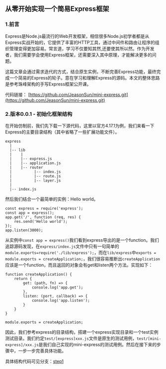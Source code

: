 ## 从零开始实现一个简易Express框架

### 1.前言
Express是Node.js最流行的Web开发框架，相信很多Node.js初学者都是从Express实战开始的，它提供了丰富的HTTP工具，通过中间件和路由让程序的组织管理变得更加容易。常言道，学习不仅要知其然,还要使其所以然。作为开发者，我们需要学会使用Express框架，还需要深入其中原理，才能解决更多的问题。

这篇文章会通过需求迭代的方式，结合原生实例，不断完善Express功能，最终完成一个简易的Express的轮子。意在学习和理解Express的源码。本文的整体思路是参考珠峰架构的手写Express框架公开课。

代码链接： [https://github.com/JeasonSun/mini-express.git](https://github.com/JeasonSun/mini-express.git)

### 2.版本0.0.1 - 初始化框架结构
在开始仿制前，我们先下载一下源代码，这里以官方4.17.1为例，我们来看一下Express的主要目录结构（其中省略了一些扩展功能文件）。
```
express
  |
  |-- lib
  |    | 
  |    |-- express.js
  |    |-- application.js
  |    |-- router
  |          |-- index.js
  |          |-- route.js
  |          |-- layer.js
  |
  |-- index.js
```
然后我们结合一个最简单的实例：Hello world。
```
const express = require('express');
const app = express();
app.get('/', function (req, res) {
    res.send('Hello world');
});
app.listen(3000);
```
从实例中`const app = express()`我们看到express导出的是一个function。我们追踪源码发现，在`express/index.js`文件中只有一句简单的`module.exports=require('./lib/express');`，而在`lib/express`中`exports = module.exports = createApplication;`，我们很容易推断出`createApplication`应该是一个function，而且返回的对象会有get和listen两个方法。实现如下：
```
function createApplication() {
    return {
        get: (path, fn) => { 
            console.log('app.get');
        },
        listen: (port, callback) => { 
            console.log('app.listen');
        }
    }
}

module.exports = createApplication;
```
因此，我们参考express的目录结构，搭建一个express实现目录和一个test实例测试目录。我们约定`test/[express]xxx.js`文件是原生的测试用例，`test/[mini-express]/xxx.js`是我们自己实现的mini-express的测试用例。然后在接下来的步骤中，一步一步完善具体功能。

具体结构代码可见分支：[step1](https://github.com/JeasonSun/mini-express/tree/step1)


